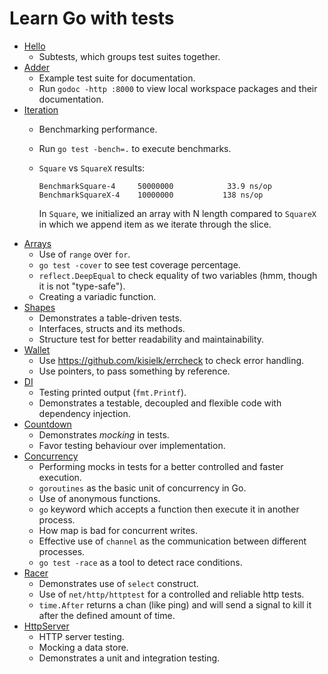 # Learn Go with tests

- [Hello](https://github.com/riacataquian/learn-go-with-tests/tree/master/hello)
    - Subtests, which groups test suites together.
- [Adder](https://github.com/riacataquian/learn-go-with-tests/tree/master/adder)
    - Example test suite for documentation.
    - Run `godoc -http :8000` to view local workspace packages and their documentation.
- [Iteration](https://github.com/riacataquian/learn-go-with-tests/tree/master/iteration)
    - Benchmarking performance.
    - Run `go test -bench=.` to execute benchmarks.
    - `Square` vs `SquareX` results:

      ```
      BenchmarkSquare-4    	50000000	        33.9 ns/op
      BenchmarkSquareX-4   	10000000	       138 ns/op
      ```

      In `Square`, we initialized an array with N length compared to `SquareX` in which
      we append item as we iterate through the slice.
- [Arrays](https://github.com/riacataquian/learn-go-with-tests/tree/master/arrays)
    - Use of `range` over `for`.
    - `go test -cover` to see test coverage percentage.
    - `reflect.DeepEqual` to check equality of two variables (hmm, though it is not "type-safe").
    - Creating a variadic function.
- [Shapes](https://github.com/riacataquian/learn-go-with-tests/tree/master/shapes)
    - Demonstrates a table-driven tests.
    - Interfaces, structs and its methods.
    - Structure test for better readability and maintainability.
- [Wallet](https://github.com/riacataquian/learn-go-with-tests/tree/master/wallet)
    - Use https://github.com/kisielk/errcheck to check error handling.
    - Use pointers, to pass something by reference.
- [DI](https://github.com/riacataquian/learn-go-with-tests/tree/master/di)
    - Testing printed output (`fmt.Printf`).
    - Demonstrates a testable, decoupled and flexible code with dependency injection.
- [Countdown](https://github.com/riacataquian/learn-go-with-tests/tree/master/countdown)
    - Demonstrates _mocking_ in tests.
    - Favor testing behaviour over implementation.
- [Concurrency](https://github.com/riacataquian/learn-go-with-tests/tree/master/concurrency)
    - Performing mocks in tests for a better controlled and faster execution.
    - `goroutines` as the basic unit of concurrency in Go.
    - Use of anonymous functions.
    - `go` keyword which accepts a function then execute it in another process.
    - How map is bad for concurrent writes.
    - Effective use of `channel` as the communication between different processes.
    - `go test -race` as a tool to detect race conditions.
- [Racer](https://github.com/riacataquian/learn-go-with-tests/tree/master/racer)
    - Demonstrates use of `select` construct.
    - Use of `net/http/httptest` for a controlled and reliable http tests.
    - `time.After` returns a chan (like ping) and will send a signal to kill it after the defined amount of time.
- [HttpServer](https://github.com/riacataquian/learn-go-with-tests/tree/master/httpserver)
    - HTTP server testing.
    - Mocking a data store.
    - Demonstrates a unit and integration testing.
